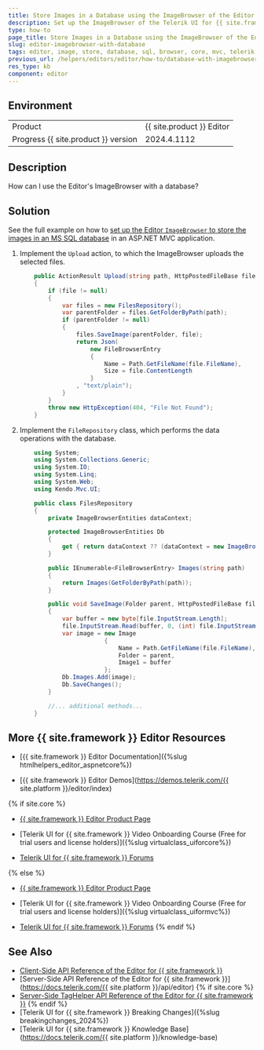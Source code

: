 ```yaml
---
title: Store Images in a Database using the ImageBrowser of the Editor
description: Set up the ImageBrowser of the Telerik UI for {{ site.framework }} Editor to store images in an MS SQL database.
type: how-to
page_title: Store Images in a Database using the ImageBrowser of the Editor
slug: editor-imagebrowser-with-database
tags: editor, image, store, database, sql, browser, core, mvc, telerik
previous_url: /helpers/editors/editor/how-to/database-with-imagebrowser, /html-helpers/editors/editor/how-to/database-with-imagebrowser
res_type: kb
component: editor
---
```


## Environment

<table>
 <tr>
  <td>Product</td>
  <td> {{ site.product }} Editor</td>
 </tr>
 <tr>
  <td>Progress {{ site.product }} version</td>
  <td>2024.4.1112</td>
 </tr>
</table>

## Description

How can I use the Editor's ImageBrowser with a database?

## Solution

See the full example on how to [set up the Editor `ImageBrowser` to store the images in an MS SQL database](https://github.com/telerik/ui-for-aspnet-mvc-examples/tree/master/Telerik.Examples.Mvc/Telerik.Examples.Mvc/Areas/EditorDatabaseImageBrowser) in an ASP.NET MVC application.

1. Implement the `Upload` action, to which the ImageBrowser uploads the selected files.

    ```C# HomeController
        public ActionResult Upload(string path, HttpPostedFileBase file)
        {
            if (file != null)
            {
                var files = new FilesRepository();
                var parentFolder = files.GetFolderByPath(path);
                if (parentFolder != null)
                {
                    files.SaveImage(parentFolder, file);
                    return Json(
                        new FileBrowserEntry
                        {
                            Name = Path.GetFileName(file.FileName),
                            Size = file.ContentLength
                        }
                    , "text/plain");
                }
            }
            throw new HttpException(404, "File Not Found");
        }
    ```

1. Implement the `FileRepository` class, which performs the data operations with the database.

    ```C# FilesRepository.cs
        using System;
        using System.Collections.Generic;
        using System.IO;
        using System.Linq;
        using System.Web;
        using Kendo.Mvc.UI;

        public class FilesRepository
        {
            private ImageBrowserEntities dataContext;

            protected ImageBrowserEntities Db
            {
                get { return dataContext ?? (dataContext = new ImageBrowserEntities()); }
            }

            public IEnumerable<FileBrowserEntry> Images(string path)
            {
                return Images(GetFolderByPath(path));
            }

            public void SaveImage(Folder parent, HttpPostedFileBase file)
            {
                var buffer = new byte[file.InputStream.Length];
                file.InputStream.Read(buffer, 0, (int) file.InputStream.Length);
                var image = new Image
                            {
                                Name = Path.GetFileName(file.FileName),
                                Folder = parent,
                                Image1 = buffer
                            };
                Db.Images.Add(image);
                Db.SaveChanges();
            }

            //... additional methods...
        }
    ```

## More {{ site.framework }} Editor Resources

* [{{ site.framework }} Editor Documentation]({%slug htmlhelpers_editor_aspnetcore%})

* [{{ site.framework }} Editor Demos](https://demos.telerik.com/{{ site.platform }}/editor/index)

{% if site.core %}
* [{{ site.framework }} Editor Product Page](https://www.telerik.com/aspnet-core-ui/editor)

* [Telerik UI for {{ site.framework }} Video Onboarding Course (Free for trial users and license holders)]({%slug virtualclass_uiforcore%})

* [Telerik UI for {{ site.framework }} Forums](https://www.telerik.com/forums/aspnet-core-ui)

{% else %}
* [{{ site.framework }} Editor Product Page](https://www.telerik.com/aspnet-mvc/editor)

* [Telerik UI for {{ site.framework }} Video Onboarding Course (Free for trial users and license holders)]({%slug virtualclass_uiformvc%})

* [Telerik UI for {{ site.framework }} Forums](https://www.telerik.com/forums/aspnet-mvc)
{% endif %}

## See Also

* [Client-Side API Reference of the Editor for {{ site.framework }}](https://docs.telerik.com/kendo-ui/api/javascript/ui/editor)
* [Server-Side API Reference of the Editor for {{ site.framework }}](https://docs.telerik.com/{{ site.platform }}/api/editor)
{% if site.core %}
* [Server-Side TagHelper API Reference of the Editor for {{ site.framework }}](https://docs.telerik.com/aspnet-core/api/taghelpers/editor)
{% endif %}
* [Telerik UI for {{ site.framework }} Breaking Changes]({%slug breakingchanges_2024%})
* [Telerik UI for {{ site.framework }} Knowledge Base](https://docs.telerik.com/{{ site.platform }}/knowledge-base)